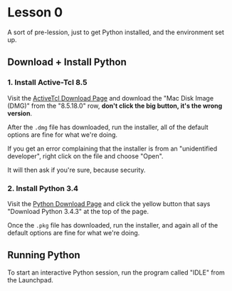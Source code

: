 # Lesson 0 #

A sort of pre-lession, just to get Python installed, and the
environment set up.

## Download + Install Python ##

### 1. Install Active-Tcl 8.5 ###

Visit the
[ActiveTcl Download Page](http://www.activestate.com/activetcl/downloads)
and download the "Mac Disk Image (DMG)" from the "8.5.18.0" row, 
**don't click the big button, it's the wrong version**.

After the `.dmg` file has downloaded, run the installer, all of the
default options are fine for what we're doing.

If you get an error complaining that the installer is from an
"unidentified developer", right click on the file and choose "Open".

It will then ask if you're sure, because security.

### 2. Install Python 3.4 ###

Visit the [Python Download Page](https://www.python.org/downloads/)
and click the yellow button that says "Download Python 3.4.3" at the top of the page.

Once the `.pkg` file has downloaded, run the installer, and again all
of the default options are fine for what we're doing.

## Running Python ##

To start an interactive Python session, run the program called "IDLE"
from the Launchpad.

